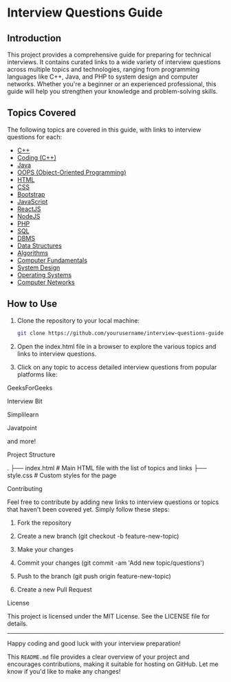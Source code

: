 # Interview Questions Guide

## Introduction

This project provides a comprehensive guide for preparing for technical interviews. It contains curated links to a wide variety of interview questions across multiple topics and technologies, ranging from programming languages like C++, Java, and PHP to system design and computer networks. Whether you're a beginner or an experienced professional, this guide will help you strengthen your knowledge and problem-solving skills.

## Topics Covered

The following topics are covered in this guide, with links to interview questions for each:

- [C++](#c++)
- [Coding (C++)](#coding)
- [Java](#java)
- [OOPS (Object-Oriented Programming)](#oops)
- [HTML](#html)
- [CSS](#css)
- [Bootstrap](#bootstrap)
- [JavaScript](#javascript)
- [ReactJS](#reactjs)
- [NodeJS](#nodejs)
- [PHP](#php)
- [SQL](#sql)
- [DBMS](#dbms)
- [Data Structures](#data-structures)
- [Algorithms](#algorithms)
- [Computer Fundamentals](#computer-fundamentals)
- [System Design](#system-design)
- [Operating Systems](#operating-systems)
- [Computer Networks](#computer-networks)

## How to Use

1. Clone the repository to your local machine:
   ```bash
   git clone https://github.com/yourusername/interview-questions-guide.git

2. Open the index.html file in a browser to explore the various topics and links to interview questions.


3. Click on any topic to access detailed interview questions from popular platforms like:

GeeksForGeeks

Interview Bit

Simplilearn

Javatpoint

and more!


Project Structure

.
├── index.html         # Main HTML file with the list of topics and links
├── style.css          # Custom styles for the page

Contributing

Feel free to contribute by adding new links to interview questions or topics that haven't been covered yet. Simply follow these steps:

1. Fork the repository


2. Create a new branch (git checkout -b feature-new-topic)


3. Make your changes


4. Commit your changes (git commit -am 'Add new topic/questions')


5. Push to the branch (git push origin feature-new-topic)


6. Create a new Pull Request



License

This project is licensed under the MIT License. See the LICENSE file for details.


---

Happy coding and good luck with your interview preparation!

This `README.md` file provides a clear overview of your project and encourages contributions, making it suitable for hosting on GitHub. Let me know if you'd like to make any changes!

